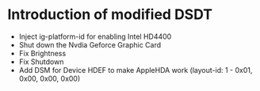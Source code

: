 Introduction of modified DSDT
=======================

* Inject ig-platform-id for enabling Intel HD4400
* Shut down the Nvdia Geforce Graphic Card
* Fix Brightness
* Fix Shutdown
* Add DSM for Device HDEF to make AppleHDA work (layout-id: 1 - 0x01, 0x00, 0x00, 0x00)
